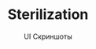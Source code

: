 ---
layout: embed
permalink: apps/minting/architectures/token-circulation-sterilization/ui-screens
lang: ru
page_id: apps-minting-architectures-token-circulation-sterilization-screens

title: Sterilization
subtitle: UI Скриншоты
backUrl: /ru/apps/minting/architectures/token-circulation-sterilization
---